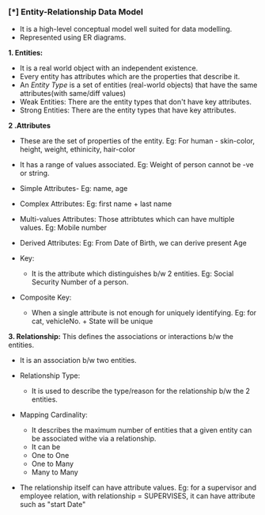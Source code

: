 
### [\*] Entity-Relationship Data Model

* It is a high-level conceptual model well suited for data modelling.
* Represented using ER diagrams.

**1. Entities:** 
* It is a real world object with an independent existence.
* Every entity has attributes which are the properties that describe it.
* An *Entity Type* is a set of entities (real-world objects) that have the same attributes(with same/diff values) 
* Weak Entities: There are the entity types that don't have key attributes.
* Strong Entities: There are the entity types that have key attributes.

**2 .Attributes**
* These are the set of properties of the entity. Eg: For human - skin-color, height, weight, ethinicity, hair-color
* It has a range of values associated. Eg: Weight of person cannot be -ve or string.
* Simple Attributes- Eg: name, age
* Complex Attributes: Eg: first name + last name
* Multi-values Attributes: Those attribtutes which can have multiple values. Eg: Mobile number
* Derived Attributes: Eg: From Date of Birth, we can derive present Age

* Key:
    * It is the attribute which distinguishes b/w 2 entities. Eg: Social Security Number of a person.
* Composite Key:
    * When a single attribute is not enough for uniquely identifying. Eg: for cat, vehicleNo. + State will be unique



**3. Relationship:** This defines the associations or interactions b/w the entities.
* It is an association b/w two entities.
* Relationship Type:
    * It is used to describe the type/reason for the relationship b/w the 2 entities.

* Mapping Cardinality: 
    * It describes the maximum number of entities that a given entity can be associated withe via a relationship.
    * It can be 
    - One to One
    - One to Many
    - Many to Many

* The relationship itself can have attribute values. Eg: for a supervisor and employee relation, with relationship = SUPERVISES, it can have attribute such as "start Date"
    
